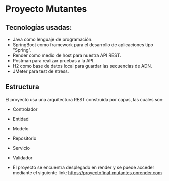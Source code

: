 # Proyecto Mutantes


## Tecnologías usadas:
- Java como lenguaje de programación.
- SpringBoot como framework para el desarrollo de aplicaciones tipo "Spring".
- Render como medio de host para nuestra API REST.
- Postman para realizar pruebas a la API.
- H2 como base de datos local para guardar las secuencias de ADN.
- JMeter para test de stress.

## Estructura
El proyecto usa una arquitectura REST construida por capas, las cuales son:

- Controlador
- Entidad
- Modelo
- Repositorio
- Servicio
- Validador


- El proyecto se encuentra desplegado en render y se puede acceder mediante el siguiente link: https://proyectofinal-mutantes.onrender.com
